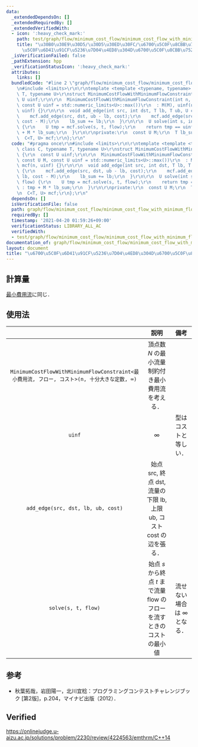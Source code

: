 ```yaml
---
data:
  _extendedDependsOn: []
  _extendedRequiredBy: []
  _extendedVerifiedWith:
  - icon: ':heavy_check_mark:'
    path: test/graph/flow/minimum_cost_flow/minimum_cost_flow_with_minimum_flow_constraint.test.cpp
    title: "\u30B0\u30E9\u30D5/\u30D5\u30ED\u30FC/\u6700\u5C0F\u8CBB\u7528\u6D41/\u6700\
      \u5C0F\u6D41\u91CF\u5236\u7D04\u4ED8\u304D\u6700\u5C0F\u8CBB\u7528\u6D41"
  _isVerificationFailed: false
  _pathExtension: hpp
  _verificationStatusIcon: ':heavy_check_mark:'
  attributes:
    links: []
  bundledCode: "#line 2 \"graph/flow/minimum_cost_flow/minimum_cost_flow_with_minimum_flow_constraint.hpp\"\
    \n#include <limits>\r\n\r\ntemplate <template <typename, typename> class C, typename\
    \ T, typename U>\r\nstruct MinimumCostFlowWithMinimumFlowConstraint {\r\n  const\
    \ U uinf;\r\n\r\n  MinimumCostFlowWithMinimumFlowConstraint(int n, const U M,\
    \ const U uinf = std::numeric_limits<U>::max())\r\n  : M(M), uinf(uinf), mcf(n,\
    \ uinf) {}\r\n\r\n  void add_edge(int src, int dst, T lb, T ub, U cost) {\r\n\
    \    mcf.add_edge(src, dst, ub - lb, cost);\r\n    mcf.add_edge(src, dst, lb,\
    \ cost - M);\r\n    lb_sum += lb;\r\n  }\r\n\r\n  U solve(int s, int t, T flow)\
    \ {\r\n    U tmp = mcf.solve(s, t, flow);\r\n    return tmp == uinf ? uinf : tmp\
    \ + M * lb_sum;\r\n  }\r\n\r\nprivate:\r\n  const U M;\r\n  T lb_sum = 0;\r\n\
    \  C<T, U> mcf;\r\n};\r\n"
  code: "#pragma once\r\n#include <limits>\r\n\r\ntemplate <template <typename, typename>\
    \ class C, typename T, typename U>\r\nstruct MinimumCostFlowWithMinimumFlowConstraint\
    \ {\r\n  const U uinf;\r\n\r\n  MinimumCostFlowWithMinimumFlowConstraint(int n,\
    \ const U M, const U uinf = std::numeric_limits<U>::max())\r\n  : M(M), uinf(uinf),\
    \ mcf(n, uinf) {}\r\n\r\n  void add_edge(int src, int dst, T lb, T ub, U cost)\
    \ {\r\n    mcf.add_edge(src, dst, ub - lb, cost);\r\n    mcf.add_edge(src, dst,\
    \ lb, cost - M);\r\n    lb_sum += lb;\r\n  }\r\n\r\n  U solve(int s, int t, T\
    \ flow) {\r\n    U tmp = mcf.solve(s, t, flow);\r\n    return tmp == uinf ? uinf\
    \ : tmp + M * lb_sum;\r\n  }\r\n\r\nprivate:\r\n  const U M;\r\n  T lb_sum = 0;\r\
    \n  C<T, U> mcf;\r\n};\r\n"
  dependsOn: []
  isVerificationFile: false
  path: graph/flow/minimum_cost_flow/minimum_cost_flow_with_minimum_flow_constraint.hpp
  requiredBy: []
  timestamp: '2021-04-20 01:59:26+09:00'
  verificationStatus: LIBRARY_ALL_AC
  verifiedWith:
  - test/graph/flow/minimum_cost_flow/minimum_cost_flow_with_minimum_flow_constraint.test.cpp
documentation_of: graph/flow/minimum_cost_flow/minimum_cost_flow_with_minimum_flow_constraint.hpp
layout: document
title: "\u6700\u5C0F\u6D41\u91CF\u5236\u7D04\u4ED8\u304D\u6700\u5C0F\u8CBB\u7528\u6D41"
---
```



## 計算量

[最小費用流](minimum_cost_flow.md)に同じ．


## 使用法

||説明|備考|
|:--:|:--:|:--:|
|`MinimumCostFlowWithMinimumFlowConstraint<最小費用流, フロー, コスト>(n, 十分大きな定数, ∞)`|頂点数 $N$ の最小流量制約付き最小費用流を考える．||
|`uinf`|$\infty$|型はコストと等しい．|
|`add_edge(src, dst, lb, ub, cost)`|始点 $\mathrm{src}$, 終点 $\mathrm{dst}$, 流量の下限 $\mathrm{lb}$, 上限 $\mathrm{ub}$, コスト $\mathrm{cost}$ の辺を張る．||
|`solve(s, t, flow)`|始点 $s$ から終点 $t$ まで流量 $\mathrm{flow}$ のフローを流すときのコストの最小値|流せない場合は $\infty$ となる．|


## 参考

- 秋葉拓哉，岩田陽一，北川宜稔：プログラミングコンテストチャレンジブック \[第2版\]，p.204，マイナビ出版（2012）．


## Verified

https://onlinejudge.u-aizu.ac.jp/solutions/problem/2230/review/4224563/emthrm/C++14

